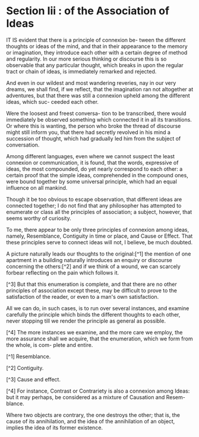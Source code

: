 Section Iii : of the Association of Ideas
=========================================

IT IS evident that there is a principle of connexion be- tween the
different thoughts or ideas of the mind, and that in their appearance to
the memory or imagination, they introduce each other with a certain
degree of method and regularity. In our more serious thinking or
discourse this is so observable that any particular thought, which
breaks in upon the regular tract or chain of ideas, is immediately
remarked and rejected.

And even in our wildest and most wandering reveries, nay in our very
dreams, we shall find, if we reflect, that the imagination ran not
altogether at adventures, but that there was still a connexion upheld
among the different ideas, which suc- ceeded each other.

Were the loosest and freest conversa- tion to be transcribed, there
would immediately be observed something which connected it in all its
transitions. Or where this is wanting, the person who broke the thread
of discourse might still inform you, that there had secretly revolved in
his mind a succession of thought, which had gradually led him from the
subject of conversation.

Among different languages, even where we cannot suspect the least
connexion or communication, it is found, that the words, expressive of
ideas, the most compounded, do yet nearly correspond to each other: a
certain proof that the simple ideas, comprehended in the compound ones,
were bound together by some universal principle, which had an equal
influence on all mankind.

Though it be too obvious to escape observation, that different ideas
are connected together; I do not find that any philosopher has attempted
to enumerate or class all the principles of association; a subject,
however, that seems worthy of curiosity.

To me, there appear to be only three principles of connexion among
ideas, namely, Resemblance, Contiguity in time or place, and Cause or
Effect. That these principles serve to connect ideas will not, I
believe, be much doubted.

A picture naturally leads our thoughts to the original:[^1] the mention
of one apartment in a building naturally introduces an enquiry or
discourse concerning the others:[^2] and if we think of a wound, we can
scarcely forbear reflecting on the pain which follows it.

[^3] But that this enumeration is complete, and that there are no other
principles of association except these, may be difficult to prove to the
satisfaction of the reader, or even to a man's own satisfaction.

All we can do, in such cases, is to run over several instances, and
examine carefully the principle which binds the different thoughts to
each other, never stopping till we render the principle as general as
possible.

[^4] The more instances we examine, and the more care we employ, the
more assurance shall we acquire, that the enumeration, which we form
from the whole, is com- plete and entire.

[^1] Resemblance.

[^2] Contiguity.

[^3] Cause and effect.

[^4] For instance, Contrast or Contrariety is also a connexion among
Ideas: but it may perhaps, be considered as a mixture of Causation and
Resem- blance.

Where two objects are contrary, the one destroys the other; that is,
the cause of its annihilation, and the idea of the annihilation of an
object, implies the idea of its former existence.


